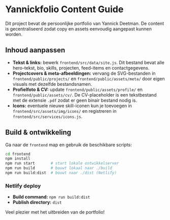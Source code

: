 # Yannickfolio Content Guide

Dit project bevat de persoonlijke portfolio van Yannick Deetman. De content is gecentraliseerd zodat copy en assets eenvoudig aangepast kunnen worden.

## Inhoud aanpassen

- **Tekst & links:** bewerk `frontend/src/data/site.js`. Dit bestand bevat alle hero-tekst, bio, skills, projecten, feed-items en contactgegevens.
- **Projectcovers & meta-afbeeldingen:** vervang de SVG-bestanden in `frontend/public/projects/` en `frontend/public/assets/meta/` door eigen visuals met dezelfde bestandsnamen.
- **Profielfoto & CV:** update `frontend/public/assets/profile/` en `frontend/public/assets/cv/`. De CV-placeholder is een tekstbestand met de extensie `.pdf` zodat er geen binair bestand nodig is.
- **Icons:** eventuele nieuwe skill-iconen kun je toevoegen in `frontend/src/assets/img/icons/` en registreren in `frontend/src/services/icons.js`.

## Build & ontwikkeling

Ga naar de `frontend` map en gebruik de beschikbare scripts:

```bash
cd frontend
npm install
npm run start       # start lokale ontwikkelserver
npm run build       # bouwt lokaal naar ./build
npm run build:dist  # bouwt naar ./dist (Netlify)
```

### Netlify deploy

- **Build command:** `npm run build:dist`
- **Publish directory:** `dist`

Veel plezier met het uitbreiden van de portfolio!
